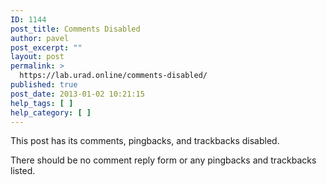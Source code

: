 ```yaml
---
ID: 1144
post_title: Comments Disabled
author: pavel
post_excerpt: ""
layout: post
permalink: >
  https://lab.urad.online/comments-disabled/
published: true
post_date: 2013-01-02 10:21:15
help_tags: [ ]
help_category: [ ]
---
```

This post has its comments, pingbacks, and trackbacks disabled.

There should be no comment reply form or any pingbacks and trackbacks listed.